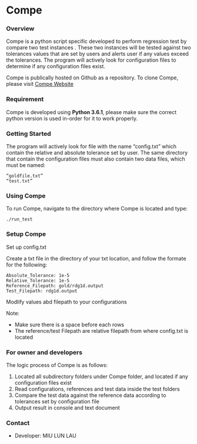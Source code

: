 # Compe #

### Overview ###

Compe is a python script specific developed to perform regression test by compare two test instances . These two instances will be tested against two tolerances values that are set by users and alerts user if any values exceed the tolerances. The program will actively look for configuration files to determine if any configuration files exist.

Compe is publically hosted on Github as a repository. To clone Compe, please visit [Compe Website](https://github.com/laumiulun/Compe)


### Requirement ###

Compe is developed using **Python 3.6.1**, please make sure the correct python version is used in-order for it to work properly. 

### Getting Started ###
The program will actively look for file with the name “config.txt” which contain the relative and absolute tolerance set by user.  The same directory that contain the configuration files must also contain two data files, which must be named:

	“goldfile.txt”
	“test.txt”

### Using Compe ###
To run Compe, navigate to the directory where Compe is located and type:

    ./run_test

### Setup Compe ###
Set up config.txt

Create a txt file in the directory of your txt location, and follow the formate for the following:

```
Absolute_Tolerance: 1e-5   
Relative_Tolerance: 1e-5   
Reference_Filepath: gold/rdg1d.output
Test_Filepath: rdg1d.output
```

Modlify values abd filepath to your configurations

Note: 
* Make sure there is a space before each rows
* The reference/test Filepath are relative filepath from where config.txt is located
 

### For owner and developers ###
The logic process of Compe is as follows:
1. Located all subdirectory folders under Compe folder, and located if any configuration files exist 
2. Read configurations, references and test data inside the test folders
3. Compare the test data against the reference data according to tolerances set by configuration file
4. Output result in console and text document 
### Contact ###
* Developer: MIU LUN LAU


